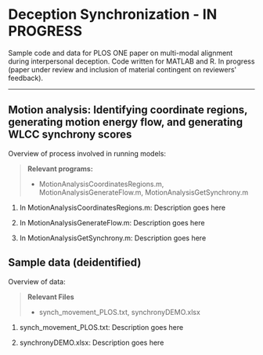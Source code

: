 Deception Synchronization - IN PROGRESS
===================


Sample code and data for PLOS ONE paper on multi-modal alignment during interpersonal deception. Code written for MATLAB and R. In progress (paper under review and inclusion of material contingent on reviewers' feedback).

----------


Motion analysis: Identifying coordinate regions, generating motion energy flow, and generating WLCC synchrony scores 
-------------

Overview of process involved in running models:

> **Relevant programs:**
> - MotionAnalysisCoordinatesRegions.m, MotionAnalysisGenerateFlow.m, MotionAnalysisGetSynchrony.m

1) In MotionAnalysisCoordinatesRegions.m: Description goes here

2) In MotionAnalysisGenerateFlow.m: Description goes here

3) In MotionAnalysisGetSynchrony.m: Description goes here


Sample data (deidentified)
-------------

Overview of data:

> **Relevant Files**
> - synch_movement_PLOS.txt, synchronyDEMO.xlsx

1) synch_movement_PLOS.txt: Description goes here

2) synchronyDEMO.xlsx: Description goes here
